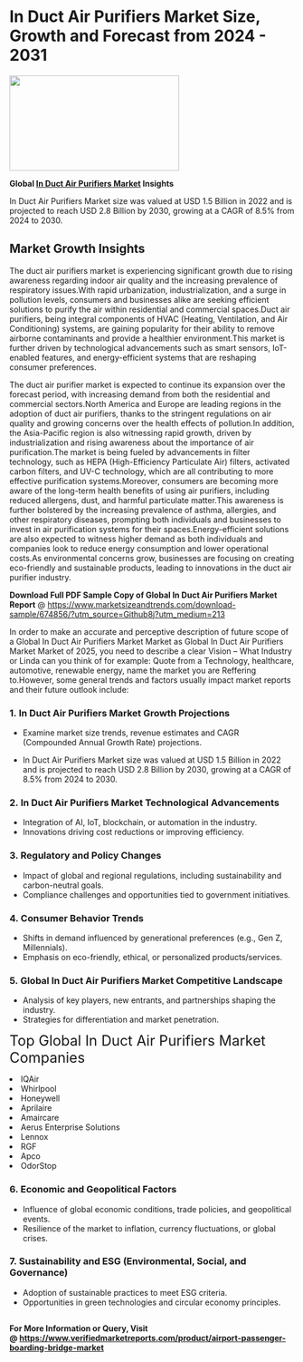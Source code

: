 <H1>In Duct Air Purifiers Market Size, Growth and Forecast from 2024 - 2031</H1><img class="aligncenter size-medium wp-image-584254" src="https://thirdeyenews.in/wp-content/uploads/2024/09/Global-Market-Research-300x168.jpeg" alt="" width="300" height="168" /><p><strong>Global&nbsp;<a href="https://www.marketsizeandtrends.com/download-sample/674856/?utm_source=Github8j?utm_medium=213">In Duct Air Purifiers Market</a> Insights</strong></p><p>In Duct Air Purifiers Market size was valued at USD 1.5 Billion in 2022 and is projected to reach USD 2.8 Billion by 2030, growing at a CAGR of 8.5% from 2024 to 2030.</p><p><h2>Market Growth Insights</h2> <p>The duct air purifiers market is experiencing significant growth due to rising awareness regarding indoor air quality and the increasing prevalence of respiratory issues.With rapid urbanization, industrialization, and a surge in pollution levels, consumers and businesses alike are seeking efficient solutions to purify the air within residential and commercial spaces.Duct air purifiers, being integral components of HVAC (Heating, Ventilation, and Air Conditioning) systems, are gaining popularity for their ability to remove airborne contaminants and provide a healthier environment.This market is further driven by technological advancements such as smart sensors, IoT-enabled features, and energy-efficient systems that are reshaping consumer preferences.</p> <p>The duct air purifier market is expected to continue its expansion over the forecast period, with increasing demand from both the residential and commercial sectors.North America and Europe are leading regions in the adoption of duct air purifiers, thanks to the stringent regulations on air quality and growing concerns over the health effects of pollution.In addition, the Asia-Pacific region is also witnessing rapid growth, driven by industrialization and rising awareness about the importance of air purification.The market is being fueled by advancements in filter technology, such as HEPA (High-Efficiency Particulate Air) filters, activated carbon filters, and UV-C technology, which are all contributing to more effective purification systems.Moreover, consumers are becoming more aware of the long-term health benefits of using air purifiers, including reduced allergens, dust, and harmful particulate matter.This awareness is further bolstered by the increasing prevalence of asthma, allergies, and other respiratory diseases, prompting both individuals and businesses to invest in air purification systems for their spaces.Energy-efficient solutions are also expected to witness higher demand as both individuals and companies look to reduce energy consumption and lower operational costs.As environmental concerns grow, businesses are focusing on creating eco-friendly and sustainable products, leading to innovations in the duct air purifier industry.<p><span class=""><strong>Download Full PDF Sample Copy of Global In Duct Air Purifiers Market Report</strong> @ <a href="https://www.marketsizeandtrends.com/download-sample/674856/?utm_source=Github8j?utm_medium=213" target="_blank">https://www.marketsizeandtrends.com/download-sample/674856/?utm_source=Github8j?utm_medium=213</a></span></p><p>In order to make an accurate and perceptive description of future scope of a Global&nbsp;In Duct Air Purifiers Market Market as Global&nbsp;In Duct Air Purifiers Market Market of 2025, you need to describe a clear Vision &ndash; What Industry or Linda can you think of for example: Quote from a Technology, healthcare, automotive, renewable energy, name the market you are Reffering to.However, some general trends and factors usually impact market reports and their future outlook include:</p><h3>1.&nbsp;<strong>In Duct Air Purifiers Market Growth Projections</strong></h3><ul><li>Examine market size trends, revenue estimates and CAGR (Compounded Annual Growth Rate) projections.</li><li><p>In Duct Air Purifiers Market size was valued at USD 1.5 Billion in 2022 and is projected to reach USD 2.8 Billion by 2030, growing at a CAGR of 8.5% from 2024 to 2030.</p></li></ul><h3>2.&nbsp;<strong>In Duct Air Purifiers Market Technological Advancements</strong></h3><ul><li>Integration of AI, IoT, blockchain, or automation in the industry.</li><li>Innovations driving cost reductions or improving efficiency.</li></ul><h3>3.&nbsp;<strong>Regulatory and Policy Changes</strong></h3><ul><li>Impact of global and regional regulations, including sustainability and carbon-neutral goals.</li><li>Compliance challenges and opportunities tied to government initiatives.</li></ul><h3>4.&nbsp;<strong>Consumer Behavior Trends</strong></h3><ul><li>Shifts in demand influenced by generational preferences (e.g., Gen Z, Millennials).</li><li>Emphasis on eco-friendly, ethical, or personalized products/services.</li></ul><h3>5.&nbsp;<strong>Global In Duct Air Purifiers Market Competitive Landscape</strong></h3><ul><li>Analysis of key players, new entrants, and partnerships shaping the industry.</li><li>Strategies for differentiation and market penetration.</li></ul><p data-pm-slice="1 1 []"><span style="color: inherit; font-family: inherit; font-size: 25px;">Top Global In Duct Air Purifiers Market Companies</span></p><div class="" data-test-id=""><p><li>IQAir</li><li> Whirlpool</li><li> Honeywell</li><li> Aprilaire</li><li> Amaircare</li><li> Aerus Enterprise Solutions</li><li> Lennox</li><li> RGF</li><li> Apco</li><li> OdorStop</li></p></div><h3>6.&nbsp;<strong>Economic and Geopolitical Factors</strong></h3><ul><li>Influence of global economic conditions, trade policies, and geopolitical events.</li><li>Resilience of the market to inflation, currency fluctuations, or global crises.</li></ul><h3>7.&nbsp;<strong>Sustainability and ESG (Environmental, Social, and Governance)</strong></h3><ul><li>Adoption of sustainable practices to meet ESG criteria.</li><li>Opportunities in green technologies and circular economy principles.</li></ul><h2><strong style="font-size: 14px;">For More Information or Query, Visit @&nbsp;</strong><a style="background-color: #ffffff; font-size: 14px;" href="https://www.marketsizeandtrends.com/report/in-duct-air-purifiers-market/" target="_blank">https://www.verifiedmarketreports.com/product/airport-passenger-boarding-bridge-market</a></h2>